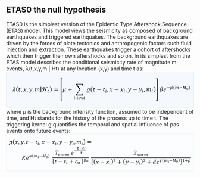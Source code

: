 ## ETAS0 the null hypothesis

ETAS0 is the simplest version of the Epidemic Type Aftershock Sequence (ETAS) model. This model views the seismicity as composed of background earthquakes and triggered earthquakes. The background earthquakes are driven by the forces of plate tectonics and anthropogenic factors such fluid injection and extraction. These earthquakes trigger a cohort of aftershocks which then trigger their own aftershocks and so on. In its simplest from the ETAS model describes the conditional seismicity rate of magnitude m events, $\lambda$(t,x,y,m | Ht) at any location (x,y) and time t as:
![equation](https://github.com/RitzVanille/HengillSeismicityForecastingModels/raw/main/ETAS_models/seismicityrate_ETAS0.png)
where $\mu$ is the background intensity function, assumed to be independent of time, and Ht stands for the history of the process up to time t. 
The triggering kernel g quantifies the temporal and spatial influence of pas events onto future events:
![equation](https://github.com/RitzVanille/HengillSeismicityForecastingModels/raw/main/ETAS_models/kernel_ETAS0.png)

